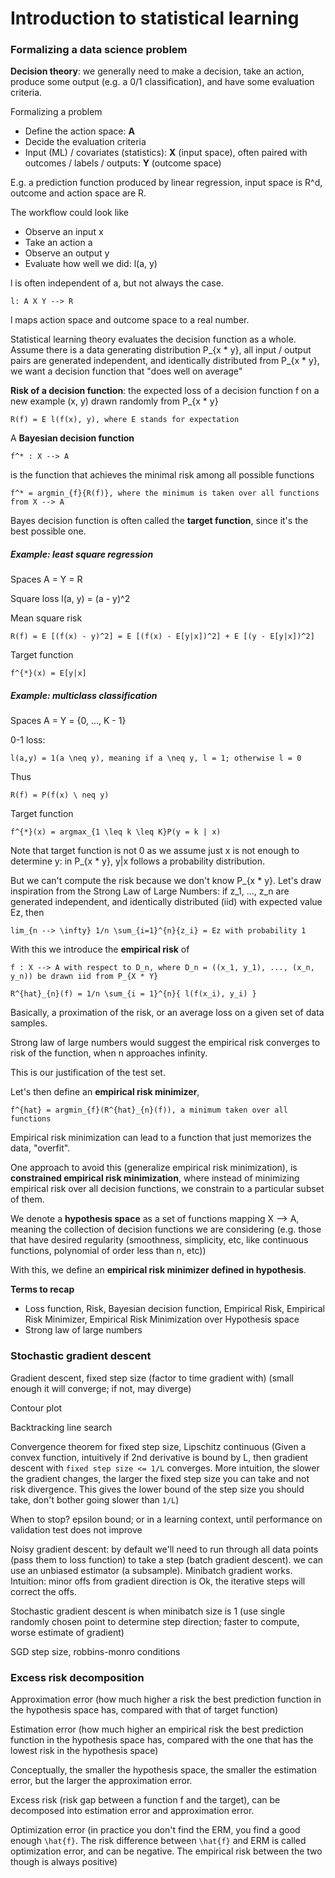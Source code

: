 # Introduction to statistical learning

### Formalizing a data science problem

**Decision theory**: we generally need to make a decision, take an action, produce some output (e.g. a 0/1 classification), and have some evaluation criteria.

Formalizing a problem
* Define the action space: **A**
* Decide the evaluation criteria
* Input (ML) / covariates (statistics): **X** (input space), often paired with outcomes / labels / outputs: **Y** (outcome space)

E.g. a prediction function produced by linear regression, input space is R^d, outcome and action space are R.

The workflow could look like
* Observe an input x
* Take an action a
* Observe an output y
* Evaluate how well we did: l(a, y)

l is often independent of a, but not always the case.

```
l: A X Y --> R
```
l maps action space and outcome space to a real number.

Statistical learning theory evaluates the decision function as a whole.
Assume there is a data generating distribution P\_{x * y}, all input / output pairs are generated independent, and identically distributed from P\_{x * y}, we want a decision function that "does well on average"

**Risk of a decision function**: the expected loss of a decision function f on a new example (x, y) drawn randomly from P\_{x * y}
```
R(f) = E l(f(x), y), where E stands for expectation
```

A **Bayesian decision function**
```
f^* : X --> A
```
is the function that achieves the minimal risk among all possible functions
```
f^* = argmin_{f}{R(f)}, where the minimum is taken over all functions from X --> A
```
Bayes decision function is often called the **target function**, since it's the best possible one.

##### Example: least square regression

Spaces A = Y = R

Square loss l(a, y) = (a - y)^2

Mean square risk
```
R(f) = E [(f(x) - y)^2] = E [(f(x) - E[y|x])^2] + E [(y - E[y|x])^2]
```

Target function
```
f^{*}(x) = E[y|x]
```

##### Example: multiclass classification

Spaces A = Y = {0, ..., K - 1}

0-1 loss:
```
l(a,y) = 1(a \neq y), meaning if a \neq y, l = 1; otherwise l = 0
```

Thus
```
R(f) = P(f(x) \ neq y)
```

Target function
```
f^{*}(x) = argmax_{1 \leq k \leq K}P(y = k | x)
```
Note that target function is not 0 as we assume just x is not enough to determine y: in P\_{x * y}, y|x follows a probability distribution.


But we can't compute the risk because we don't know P\_{x * y}.
Let's draw inspiration from the Strong Law of Large Numbers: if z\_1, ..., z\_n are generated independent, and identically distributed (iid) with expected value Ez, then
```
lim_{n --> \infty} 1/n \sum_{i=1}^{n}{z_i} = Ez with probability 1
```

With this we introduce the **empirical risk** of
```
f : X --> A with respect to D_n, where D_n = ((x_1, y_1), ..., (x_n, y_n)) be drawn iid from P_{X * Y}

R^{hat}_{n}(f) = 1/n \sum_{i = 1}^{n}{ l(f(x_i), y_i) }
```

Basically, a proximation of the risk, or an average loss on a given set of data samples.

Strong law of large numbers would suggest the empirical risk converges to risk of the function, when n approaches infinity.

This is our justification of the test set.

Let's then define an **empirical risk minimizer**,
```
f^{hat} = argmin_{f}(R^{hat}_{n}(f)), a minimum taken over all functions
```

Empirical risk minimization can lead to a function that just memorizes the data, "overfit".

One approach to avoid this (generalize empirical risk minimization), is **constrained empirical risk minimization**, where instead of minimizing empirical risk over all decision functions, we constrain to a particular subset of them.

We denote a **hypothesis space** as a set of functions mapping X --> A, meaning the collection of decision functions we are considering (e.g. those that have desired regularity (smoothness, simplicity, etc, like continuous functions, polynomial of order less than n, etc))

With this, we define an **empirical risk minimizer defined in hypothesis**.

**Terms to recap**
* Loss function, Risk, Bayesian decision function, Empirical Risk, Empirical Risk Minimizer, Empirical Risk Minimization over Hypothesis space
* Strong law of large numbers

### Stochastic gradient descent

Gradient descent, fixed step size (factor to time gradient with) (small enough it will converge; if not, may diverge)

Contour plot

Backtracking line search

Convergence theorem for fixed step size, Lipschitz continuous (Given a convex function, intuitively if 2nd derivative is bound by L, then gradient descent with `fixed step size <= 1/L` converges.
More intuition, the slower the gradient changes, the larger the fixed step size you can take and not risk divergence.
This gives the lower bound of the step size you should take, don't bother going slower than `1/L`)

When to stop? epsilon bound; or in a learning context, until performance on validation test does not improve

Noisy gradient descent: by default we'll need to run through all data points (pass them to loss function) to take a step (batch gradient descent). we can use an unbiased estimator (a subsample). Minibatch gradient works. Intuition: minor offs from gradient direction is Ok, the iterative steps will correct the offs.

Stochastic gradient descent is when minibatch size is 1 (use single randomly chosen point to determine step direction; faster to compute, worse estimate of gradient)

SGD step size, robbins-monro conditions

### Excess risk decomposition

Approximation error (how much higher a risk the best prediction function in the hypothesis space has, compared with that of target function)

Estimation error (how much higher an empirical risk the best prediction function in the hypothesis space has, compared with the one that has the lowest risk in the hypothesis space)

Conceptually, the smaller the hypothesis space, the smaller the estimation error, but the larger the approximation error.

Excess risk (risk gap between a function f and the target), can be decomposed into estimation error and approximation error.

Optimization error (in practice you don't find the ERM, you find a good enough `\hat{f}`. The risk difference between `\hat{f}` and ERM is called optimization error, and can be negative. The empirical risk between the two though is always positive)

